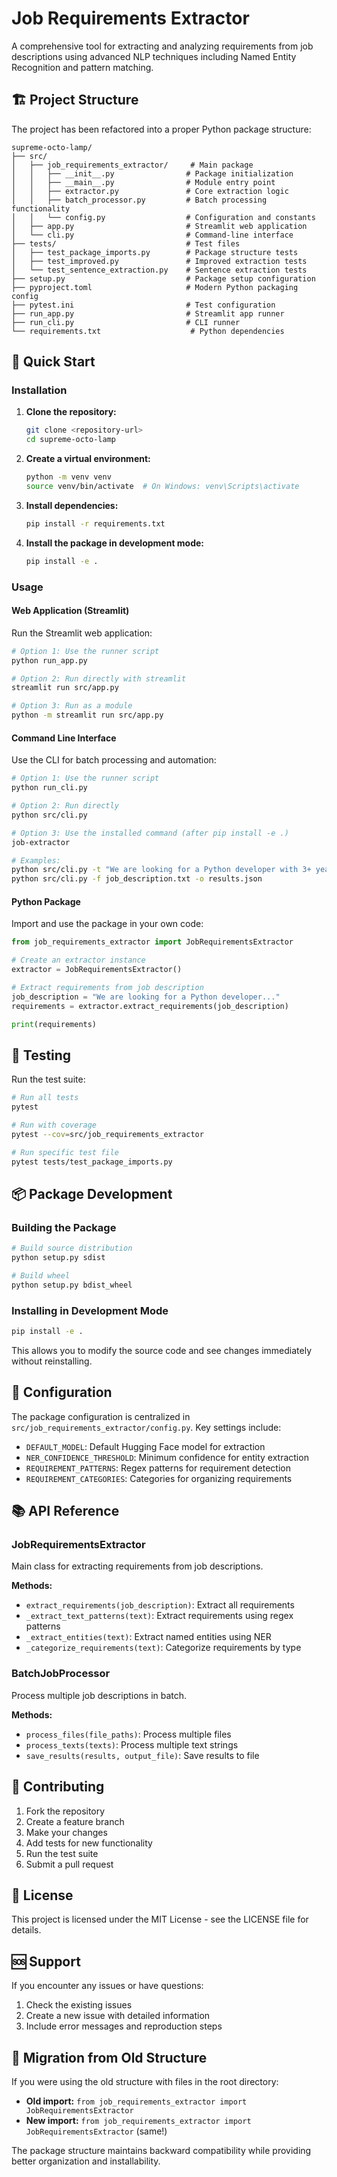 # Job Requirements Extractor

A comprehensive tool for extracting and analyzing requirements from job descriptions using advanced NLP techniques including Named Entity Recognition and pattern matching.

## 🏗️ Project Structure

The project has been refactored into a proper Python package structure:

```
supreme-octo-lamp/
├── src/
│   ├── job_requirements_extractor/     # Main package
│   │   ├── __init__.py                # Package initialization
│   │   ├── __main__.py                # Module entry point
│   │   ├── extractor.py               # Core extraction logic
│   │   ├── batch_processor.py         # Batch processing functionality
│   │   └── config.py                  # Configuration and constants
│   ├── app.py                         # Streamlit web application
│   └── cli.py                         # Command-line interface
├── tests/                             # Test files
│   ├── test_package_imports.py        # Package structure tests
│   ├── test_improved.py               # Improved extraction tests
│   └── test_sentence_extraction.py    # Sentence extraction tests
├── setup.py                           # Package setup configuration
├── pyproject.toml                     # Modern Python packaging config
├── pytest.ini                         # Test configuration
├── run_app.py                         # Streamlit app runner
├── run_cli.py                         # CLI runner
└── requirements.txt                    # Python dependencies
```

## 🚀 Quick Start

### Installation

1. **Clone the repository:**
   ```bash
   git clone <repository-url>
   cd supreme-octo-lamp
   ```

2. **Create a virtual environment:**
   ```bash
   python -m venv venv
   source venv/bin/activate  # On Windows: venv\Scripts\activate
   ```

3. **Install dependencies:**
   ```bash
   pip install -r requirements.txt
   ```

4. **Install the package in development mode:**
   ```bash
   pip install -e .
   ```

### Usage

#### Web Application (Streamlit)

Run the Streamlit web application:

```bash
# Option 1: Use the runner script
python run_app.py

# Option 2: Run directly with streamlit
streamlit run src/app.py

# Option 3: Run as a module
python -m streamlit run src/app.py
```

#### Command Line Interface

Use the CLI for batch processing and automation:

```bash
# Option 1: Use the runner script
python run_cli.py

# Option 2: Run directly
python src/cli.py

# Option 3: Use the installed command (after pip install -e .)
job-extractor

# Examples:
python src/cli.py -t "We are looking for a Python developer with 3+ years experience"
python src/cli.py -f job_description.txt -o results.json
```

#### Python Package

Import and use the package in your own code:

```python
from job_requirements_extractor import JobRequirementsExtractor

# Create an extractor instance
extractor = JobRequirementsExtractor()

# Extract requirements from job description
job_description = "We are looking for a Python developer..."
requirements = extractor.extract_requirements(job_description)

print(requirements)
```

## 🧪 Testing

Run the test suite:

```bash
# Run all tests
pytest

# Run with coverage
pytest --cov=src/job_requirements_extractor

# Run specific test file
pytest tests/test_package_imports.py
```

## 📦 Package Development

### Building the Package

```bash
# Build source distribution
python setup.py sdist

# Build wheel
python setup.py bdist_wheel
```

### Installing in Development Mode

```bash
pip install -e .
```

This allows you to modify the source code and see changes immediately without reinstalling.

## 🔧 Configuration

The package configuration is centralized in `src/job_requirements_extractor/config.py`. Key settings include:

- `DEFAULT_MODEL`: Default Hugging Face model for extraction
- `NER_CONFIDENCE_THRESHOLD`: Minimum confidence for entity extraction
- `REQUIREMENT_PATTERNS`: Regex patterns for requirement detection
- `REQUIREMENT_CATEGORIES`: Categories for organizing requirements

## 📚 API Reference

### JobRequirementsExtractor

Main class for extracting requirements from job descriptions.

**Methods:**
- `extract_requirements(job_description)`: Extract all requirements
- `_extract_text_patterns(text)`: Extract requirements using regex patterns
- `_extract_entities(text)`: Extract named entities using NER
- `_categorize_requirements(text)`: Categorize requirements by type

### BatchJobProcessor

Process multiple job descriptions in batch.

**Methods:**
- `process_files(file_paths)`: Process multiple files
- `process_texts(texts)`: Process multiple text strings
- `save_results(results, output_file)`: Save results to file

## 🤝 Contributing

1. Fork the repository
2. Create a feature branch
3. Make your changes
4. Add tests for new functionality
5. Run the test suite
6. Submit a pull request

## 📄 License

This project is licensed under the MIT License - see the LICENSE file for details.

## 🆘 Support

If you encounter any issues or have questions:

1. Check the existing issues
2. Create a new issue with detailed information
3. Include error messages and reproduction steps

## 🔄 Migration from Old Structure

If you were using the old structure with files in the root directory:

- **Old import:** `from job_requirements_extractor import JobRequirementsExtractor`
- **New import:** `from job_requirements_extractor import JobRequirementsExtractor` (same!)

The package structure maintains backward compatibility while providing better organization and installability.
